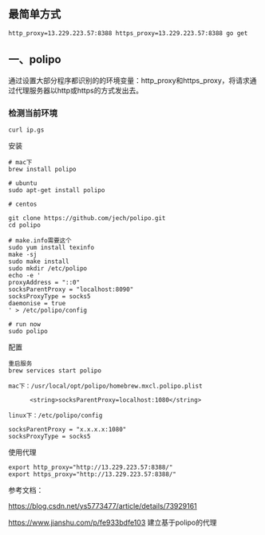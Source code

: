 ## 最简单方式
```
http_proxy=13.229.223.57:8388 https_proxy=13.229.223.57:8388 go get
```
## 一、polipo
通过设置大部分程序都识别的的环境变量：http_proxy和https_proxy，将请求通过代理服务器以http或https的方式发出去。

### 检测当前环境
```
curl ip.gs
```

 安装
```
# mac下
brew install polipo

# ubuntu
sudo apt-get install polipo

# centos

git clone https://github.com/jech/polipo.git
cd polipo

# make.info需要这个
sudo yum install texinfo
make -sj
sudo make install
sudo mkdir /etc/polipo
echo -e '
proxyAddress = "::0"
socksParentProxy = "localhost:8090"
socksProxyType = socks5
daemonise = true
' > /etc/polipo/config

# run now
sudo polipo

```

 配置
```
重启服务
brew services start polipo

mac下：/usr/local/opt/polipo/homebrew.mxcl.polipo.plist

      <string>socksParentProxy=localhost:1080</string>
      
linux下：/etc/polipo/config

socksParentProxy = "x.x.x.x:1080" 
socksProxyType = socks5
```

使用代理
```
export http_proxy="http://13.229.223.57:8388/"
export https_proxy="http://13.229.223.57:8388/"
```

参考文档：

https://blog.csdn.net/ys5773477/article/details/73929161

https://www.jianshu.com/p/fe933bdfe103  建立基于polipo的代理
